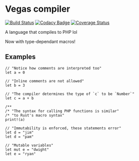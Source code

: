 # Vegas compiler

[![Build Status](https://travis-ci.org/rrdelaney/vegas.svg?branch=master)](https://travis-ci.org/rrdelaney/vegas)
[![Codacy Badge](https://www.codacy.com/project/badge/1abbaf9cfe93479ebf539e2095b31ff5)](https://www.codacy.com/app/rrdelaney/vegas)
[![Coverage Status](https://coveralls.io/repos/rrdelaney/vegas/badge.svg?branch=master&service=github)](https://coveralls.io/github/rrdelaney/vegas?branch=master)

A language that compiles to PHP lol

Now with type-dependant macros!

## Examples

```
// "Notice how comments are interpreted too"
let a = 0

// "Inline comments are not allowed"
let b = 3

// "The compiler determines the type of `c` to be `Number`"
let c = a + b

/**
/* "The syntax for calling PHP functions is similar"
/* "to Rust's macro syntax"
print!(a)

// "Immutability is enforced, these statements error"
let d = "jim"
let d = "pam"

// "Mutable variables"
let mut e = "dwight"
let e = "ryan"
```

